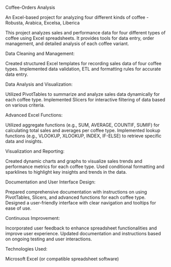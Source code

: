 Coffee-Orders Analysis

An Excel-based project for analyzing four different kinds of coffee - Robusta, Arabica, Excelsa, Liberica

This project analyzes sales and performance data for four different types of coffee using Excel spreadsheets. It provides tools for data entry, order management, and detailed analysis of each coffee variant.

Data Cleaning and Management:

Created structured Excel templates for recording sales data of four coffee types.
Implemented data validation, ETL and formatting rules for accurate data entry.

Data Analysis and Visualization:

Utilized PivotTables to summarize and analyze sales data dynamically for each coffee type.
Implemented Slicers for interactive filtering of data based on various criteria.

Advanced Excel Functions:

Utilized aggregate functions (e.g., SUM, AVERAGE, COUNTIF, SUMIF) for calculating total sales and averages per coffee type.
Implemented lookup functions (e.g., VLOOKUP, XLOOKUP, INDEX, IF-ELSE) to retrieve specific data and insights.

Visualization and Reporting:

Created dynamic charts and graphs to visualize sales trends and performance metrics for each coffee type.
Used conditional formatting and sparklines to highlight key insights and trends in the data.

Documentation and User Interface Design:

Prepared comprehensive documentation with instructions on using PivotTables, Slicers, and advanced functions for each coffee type.
Designed a user-friendly interface with clear navigation and tooltips for ease of use.

Continuous Improvement:

Incorporated user feedback to enhance spreadsheet functionalities and improve user experience.
Updated documentation and instructions based on ongoing testing and user interactions.

Technologies Used:

Microsoft Excel (or compatible spreadsheet software)
